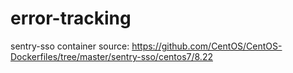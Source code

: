 # error-tracking

sentry-sso container source: https://github.com/CentOS/CentOS-Dockerfiles/tree/master/sentry-sso/centos7/8.22
